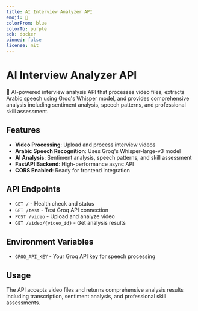 ```yaml
---
title: AI Interview Analyzer API
emoji: 🤖
colorFrom: blue
colorTo: purple
sdk: docker
pinned: false
license: mit
---
```


# AI Interview Analyzer API

🤖 AI-powered interview analysis API that processes video files, extracts Arabic speech using Groq's Whisper model, and provides comprehensive analysis including sentiment analysis, speech patterns, and professional skill assessment.

## Features

- **Video Processing**: Upload and process interview videos
- **Arabic Speech Recognition**: Uses Groq's Whisper-large-v3 model
- **AI Analysis**: Sentiment analysis, speech patterns, and skill assessment
- **FastAPI Backend**: High-performance async API
- **CORS Enabled**: Ready for frontend integration

## API Endpoints

- `GET /` - Health check and status
- `GET /test` - Test Groq API connection
- `POST /video` - Upload and analyze video
- `GET /video/{video_id}` - Get analysis results

## Environment Variables

- `GROQ_API_KEY` - Your Groq API key for speech processing

## Usage

The API accepts video files and returns comprehensive analysis results including transcription, sentiment analysis, and professional skill assessments.
